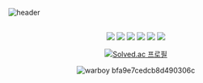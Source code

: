 ![header](https://capsule-render.vercel.app/api?type=waving&color=gradient&text=%20Adsenser%20%20&height=110&fontSize=110)
<div align="center">

<br>
<img src="https://img.shields.io/badge/HTML5-E34F26?style=flat-square&logo=html5&logoColor=white"/>
<img src="https://img.shields.io/badge/JavaScript-F7DF1E?style=flat-square&logo=javascript&logoColor=black"/>
<img src="https://img.shields.io/badge/CSS3-1572B6?style=flat-square&logo=css3&logoColor=white"/>
<img src="https://img.shields.io/badge/Python-3776AB?style=flat-square&logo=Python&logoColor=white"/>
<img src="https://img.shields.io/badge/C++-00599C?style=flat-square&logo=C%2B%2B&logoColor=white"/>
<img src="https://img.shields.io/badge/Node.js-339933?style=flat-square&logo=Node.js&logoColor=white"/>

[![Solved.ac
프로필](http://mazassumnida.wtf/api/v2/generate_badge?boj=r00t_0)](https://solved.ac/profile/r00t_0)
 
![warboy bfa9e7cedcb8d490306c](https://user-images.githubusercontent.com/111646357/209261783-2e30cfd0-f225-4630-9991-ad87238b2353.png)






</div>

